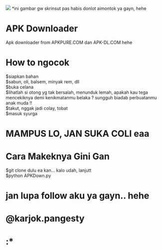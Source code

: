 <img src='https://github.com/karjok/APKDOWN/blob/master/IMG_20181223_153050.jpg'/>
*ini gambar gw skrinsut pas habis donlot aimontok ya gayn, hehe<br>

      

# APK Downloader
Apk downloader from APKPURE.COM dan APK-DL.COM hehe
# How to ngocok
$siapkan bahan<br>
$sabun, oli, balsem, minyak rem, dll<br>
$buka celana<br>
$lihatlah si otong yg tak bersalah, menunduk lemah, apakah kau tega mencekiknya demi kenikmatanmu belaka ? sungguh biadab perbuatanmu anak muda !!<br>
$takut, nggak jadi colay, tobat<br>
$masuk syurga
# MAMPUS LO, JAN SUKA COLI eaa
# Cara Makeknya Gini Gan
$git clone dulu ea kan... kalo udah, lanjutt<br>
$python APKDown.py
# jan lupa follow aku ya gayn.. hehe
# @karjok.pangesty
# :*
